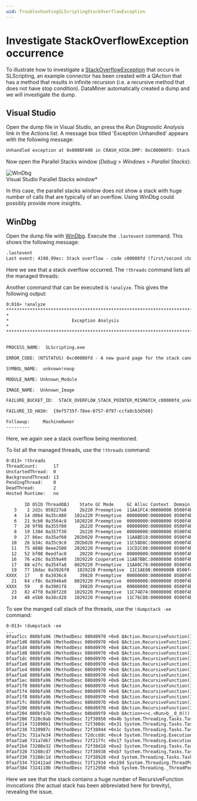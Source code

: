 ```yaml
---
uid: TroubleshootingSLScriptingStackOverflowException
---
```


# Investigate StackOverflowException occurrence

To illustrate how to investigate a [StackOverflowException](https://learn.microsoft.com/en-us/dotnet/api/system.stackoverflowexception?view=netframework-4.8.1) that occurs in SLScripting, an example connector has been created with a QAction that has a method that results in infinite recursion (i.e. a recursive method that does not have stop condition). DataMiner automatically created a dump and we will investigate the dump.

## Visual Studio

Open the dump file in Visual Studio, an press the *Run Diagnostic Analysis* link in the Actions list.
A message box titled 'Exception Unhandled' appears with the following message:

```txt
Unhandled exception at 0x080BFA90 in CRASH_HIGH.DMP: 0xC00000FD: Stack overflow (parameters: 0x00000001, 0x0FA32FFC).
```

Now open the Parallel Stacks window (*Debug* > *Windows* > *Parallel Stacks*):

![WinDbg](~/develop/images/VisualStudioParallelStacksWindow.png)<br>Visual Studio Parallel Stacks window*

In this case, the parallel stacks window does not show a stack with huge number of calls that are typically of an overflow.
Using WinDbg could possibly provide more insights.

## WinDbg

Open the dump file with [WinDbg](xref:WinDbg).
Execute the `.lastevent` command. This shows the following message:

```txt
.lastevent
Last event: 4198.99ec: Stack overflow - code c00000fd (first/second chance not available)
```

Here we see that a stack overflow occurred. The `!threads` command lists all the managed threads:

Another command that can be executed is `!analyze`. This gives the following output:

```txt
0:016> !analyze
*******************************************************************************
*                                                                             *
*                        Exception Analysis                                   *
*                                                                             *
*******************************************************************************


PROCESS_NAME:  SLScripting.exe

ERROR_CODE: (NTSTATUS) 0xc00000fd - A new guard page for the stack cannot be created.

SYMBOL_NAME:  unknown!noop

MODULE_NAME: Unknown_Module

IMAGE_NAME:  Unknown_Image

FAILURE_BUCKET_ID:  STACK_OVERFLOW_STACK_POINTER_MISMATCH_c00000fd_unknown!noop

FAILURE_ID_HASH:  {9ef5735f-78ee-0757-0797-ccfa8cb3d560}

Followup:     MachineOwner
---------
```

Here, we again see a stack overflow being mentioned.

To list all the managed threads, use the `!threads` command:

```txt
0:013> !threads
ThreadCount:      17
UnstartedThread:  0
BackgroundThread: 13
PendingThread:    0
DeadThread:       2
Hosted Runtime:   no
                                                                         Lock  
       ID OSID ThreadOBJ    State GC Mode     GC Alloc Context  Domain   Count Apt Exception
   3    2 2d2c 050227e8     2b220 Preemptive  11AA1FC4:00000000 0500f4b0 0     MTA (Finalizer) 
   4   14 d064 0a35c480   102a220 Preemptive  00000000:00000000 0500f4b0 0     MTA (Threadpool Worker) 
   6   21 9cb0 0a3564c8   1020220 Preemptive  00000000:00000000 0500f4b0 0     Ukn (Threadpool Worker) 
   7   20 9f98 0a355f80     2b220 Preemptive  00000000:00000000 0500f4b0 0     MTA 
   8   19 1304 0a357f30     2b220 Preemptive  00000000:00000000 0500f4b0 0     MTA 
   9   27 86ec 0a35af60   202b020 Preemptive  11AABD18:00000000 0500f4b0 0     MTA 
  10   26 b34c 0a35c9c8   202b020 Preemptive  11C58D8C:00000000 0500f4b0 0     MTA 
  11   75 4888 0eee2500   2020220 Preemptive  11CD2C80:00000000 0500f4b0 0     Ukn 
  12   52 bf08 0eedfac0     20220 Preemptive  00000000:00000000 0500f4b0 0     Ukn 
  16   76 e26c 0a359a40   1029220 Cooperative 11AB7BBC:00000000 0500f4b0 0     MTA (Threadpool Worker) 
  17   88 e2fc 0a354fa8   8029220 Preemptive  11AA9C78:00000000 0500f4b0 0     MTA (Threadpool Completion Port) 
  19   77 10dac 0a3926f0   1029220 Preemptive  11C1AE08:00000000 0500f4b0 0     MTA (Threadpool Worker) 
XXXX   17    0 0a3936c8     39820 Preemptive  00000000:00000000 0500f4b0 0     Ukn 
  21   64 cf0c 0a3946a0   8029220 Preemptive  00000000:00000000 0500f4b0 0     MTA (Threadpool Completion Port) 
XXXX   59    0 0a3901f8     39820 Preemptive  00000000:00000000 0500f4b0 0     Ukn 
  23   82 47f8 0a38f220   1029220 Preemptive  11C74D74:00000000 0500f4b0 0     MTA (Threadpool Worker) 
  24   40 e5b0 0a38cd28   1029220 Preemptive  11C76C88:00000000 0500f4b0 0     MTA (Threadpool Worker) 
```

To see the manged call stack of the threads, use the `!dumpstack -ee` command:

```txt
0:013> !dumpstack -ee
...
0faaf1cc 080bfa96 (MethodDesc 080d0970 +0x6 QAction.RecursiveFunction(Int32))
0faaf1d0 080bfa96 (MethodDesc 080d0970 +0x6 QAction.RecursiveFunction(Int32))
0faaf1d4 080bfa96 (MethodDesc 080d0970 +0x6 QAction.RecursiveFunction(Int32))
0faaf1d8 080bfa96 (MethodDesc 080d0970 +0x6 QAction.RecursiveFunction(Int32))
0faaf1dc 080bfa96 (MethodDesc 080d0970 +0x6 QAction.RecursiveFunction(Int32))
0faaf1e0 080bfa96 (MethodDesc 080d0970 +0x6 QAction.RecursiveFunction(Int32))
0faaf1e4 080bfa96 (MethodDesc 080d0970 +0x6 QAction.RecursiveFunction(Int32))
0faaf1e8 080bfa96 (MethodDesc 080d0970 +0x6 QAction.RecursiveFunction(Int32))
0faaf1ec 080bfa96 (MethodDesc 080d0970 +0x6 QAction.RecursiveFunction(Int32))
0faaf1f0 080bfa96 (MethodDesc 080d0970 +0x6 QAction.RecursiveFunction(Int32))
0faaf1f4 080bfa96 (MethodDesc 080d0970 +0x6 QAction.RecursiveFunction(Int32))
0faaf1f8 080bfa96 (MethodDesc 080d0970 +0x6 QAction.RecursiveFunction(Int32))
0faaf1fc 080bfa96 (MethodDesc 080d0970 +0x6 QAction.RecursiveFunction(Int32))
0faaf200 080bfa96 (MethodDesc 080d0970 +0x6 QAction.RecursiveFunction(Int32))
0faaf204 080bfa7b (MethodDesc 080d09f8 +0xb QAction+<>c.<Run>b__0_0())
0faaf208 7320c0ab (MethodDesc 72f38950 +0x4b System.Threading.Tasks.Task.InnerInvoke())
0faaf214 732090b1 (MethodDesc 72f388dc +0x31 System.Threading.Tasks.Task.Execute())
0faaf238 7320907c (MethodDesc 72f38944 +0x1c System.Threading.Tasks.Task.ExecutionContextCallback(System.Object))
0faaf23c 731a7e34 (MethodDesc 72dccddc +0xc4 System.Threading.ExecutionContext.RunInternal(System.Threading.ExecutionContext, System.Threading.ContextCallback, System.Object, Boolean))
0faaf2a0 731a7d67 (MethodDesc 72f217fc +0x17 System.Threading.ExecutionContext.Run(System.Threading.ExecutionContext, System.Threading.ContextCallback, System.Object, Boolean))
0faaf2b4 73208e32 (MethodDesc 72f38d18 +0xe2 System.Threading.Tasks.Task.ExecuteWithThreadLocal(System.Threading.Tasks.Task ByRef))
0faaf320 73208cd7 (MethodDesc 72f38938 +0xb7 System.Threading.Tasks.Task.ExecuteEntry(Boolean))
0faaf330 73208c1d (MethodDesc 72f38928 +0xd System.Threading.Tasks.Task.System.Threading.IThreadPoolWorkItem.ExecuteWorkItem())
0faaf334 732412ad (MethodDesc 72f12934 +0x19d System.Threading.ThreadPoolWorkQueue.Dispatch())
0faaf384 7324110b (MethodDesc 72f12950 +0xb System.Threading._ThreadPoolWaitCallback.PerformWaitCallback())
```

Here we see that the stack contains a huge number of RecursiveFunction invocations (the actual stack has been abbreviated here for brevity), revealing the issue.
